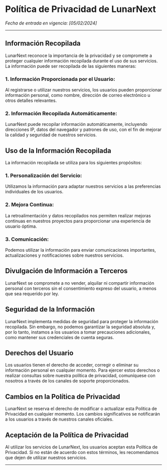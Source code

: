 # **Política de Privacidad de LunarNext**

*Fecha de entrada en vigencia: [05/02/2024]*

---

## **Información Recopilada**

LunarNext reconoce la importancia de la privacidad y se compromete a proteger cualquier información recopilada durante el uso de sus servicios. La información puede ser recopilada de las siguientes maneras:

### **1. Información Proporcionada por el Usuario:**

Al registrarse o utilizar nuestros servicios, los usuarios pueden proporcionar información personal, como nombre, dirección de correo electrónico u otros detalles relevantes.

### **2. Información Recopilada Automáticamente:**

LunarNext puede recopilar información automáticamente, incluyendo direcciones IP, datos del navegador y patrones de uso, con el fin de mejorar la calidad y seguridad de nuestros servicios.

## **Uso de la Información Recopilada**

La información recopilada se utiliza para los siguientes propósitos:

### **1. Personalización del Servicio:**

Utilizamos la información para adaptar nuestros servicios a las preferencias individuales de los usuarios.

### **2. Mejora Continua:**

La retroalimentación y datos recopilados nos permiten realizar mejoras continuas en nuestros proyectos para proporcionar una experiencia de usuario óptima.

### **3. Comunicación:**

Podemos utilizar la información para enviar comunicaciones importantes, actualizaciones y notificaciones sobre nuestros servicios.

## **Divulgación de Información a Terceros**

LunarNext se compromete a no vender, alquilar ni compartir información personal con terceros sin el consentimiento expreso del usuario, a menos que sea requerido por ley.

## **Seguridad de la Información**

LunarNext implementa medidas de seguridad para proteger la información recopilada. Sin embargo, no podemos garantizar la seguridad absoluta y, por lo tanto, instamos a los usuarios a tomar precauciones adicionales, como mantener sus credenciales de cuenta seguras.

## **Derechos del Usuario**

Los usuarios tienen el derecho de acceder, corregir o eliminar su información personal en cualquier momento. Para ejercer estos derechos o realizar consultas sobre nuestra política de privacidad, comuníquese con nosotros a través de los canales de soporte proporcionados.

## **Cambios en la Política de Privacidad**

LunarNext se reserva el derecho de modificar o actualizar esta Política de Privacidad en cualquier momento. Los cambios significativos se notificarán a los usuarios a través de nuestros canales oficiales.

## **Aceptación de la Política de Privacidad**

Al utilizar los servicios de LunarNext, los usuarios aceptan esta Política de Privacidad. Si no están de acuerdo con estos términos, les recomendamos que dejen de utilizar nuestros servicios.

---
